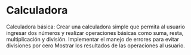 # Calculadora
Calculadora básica:
Crear una calculadora simple que permita al usuario ingresar dos números y realizar operaciones básicas como suma, resta, multiplicación y división.
Implementar el manejo de errores para evitar divisiones por cero
Mostrar los resultados de las operaciones al usuario.
